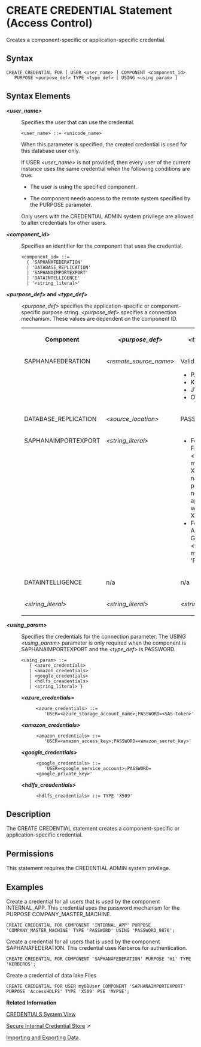<!-- loio20d3f464751910148968e73782586ed0 -->

# CREATE CREDENTIAL Statement \(Access Control\)

Creates a component-specific or application-specific credential.



<a name="loio20d3f464751910148968e73782586ed0__sql_create_credential_1sql_create_credential_syntax"/>

## Syntax

```
CREATE CREDENTIAL FOR [ USER <user_name> ] COMPONENT <component_id>
   PURPOSE <purpose_def> TYPE <type_def> [ USING <using_param> ]
```



<a name="loio20d3f464751910148968e73782586ed0__sql_create_credential_1sql_create_credential_syntax_elements"/>

## Syntax Elements


<dl>
<dt><b>

*<user\_name\>*

</b></dt>
<dd>

Specifies the user that can use the credential.

```
<user_name> ::= <unicode_name>
```

When this parameter is specified, the created credential is used for this database user only.

If USER *<user\_name\>* is not provided, then every user of the current instance uses the same credential when the following conditions are true:

-   The user is using the specified component.

-   The component needs access to the remote system specified by the PURPOSE parameter.


Only users with the CREDENTIAL ADMIN system privilege are allowed to alter credentials for other users.



</dd><dt><b>

*<component\_id\>*

</b></dt>
<dd>

Specifies an identifier for the component that uses the credential.

```
<component_id> ::= 
  { 'SAPHANAFEDERATION'
  | 'DATABASE_REPLICATION'
  | 'SAPHANAIMPORTEXPORT'
  | 'DATAINTELLIGENCE' 
  | '<string_literal>'
```



</dd><dt><b>

*<purpose\_def\>* and *<type\_def\>*

</b></dt>
<dd>

*<purpose\_def\>* specifies the application-specific or component-specific purpose string. *<purpose\_def\>* specifies a connection mechanism. These values are dependent on the component ID.


<table>
<tr>
<th valign="top">

Component

</th>
<th valign="top">

*<purpose\_def\>*

</th>
<th valign="top">

*<type\_def\>*

</th>
</tr>
<tr>
<td valign="top">

SAPHANAFEDERATION

</td>
<td valign="top">

*<remote\_source\_name\>*

</td>
<td valign="top">

Valid values are:

-   PASSWORD
-   KERBEROS
-   JWT
-   OAUTH



</td>
</tr>
<tr>
<td valign="top">

DATABASE\_REPLICATION

</td>
<td valign="top">

*<source\_location\>*

</td>
<td valign="top">

PASSWORD

</td>
</tr>
<tr>
<td valign="top">

SAPHANAIMPORTEXPORT

</td>
<td valign="top">

*<string\_literal\>*

</td>
<td valign="top">

-   For data lake Files \(hdlfs\), *<type\_def\>* must be X509. User name and password are not applicable with using X509.
-   For Azure, Amazon, and Google, *<type\_def\>* must be 'PASSWORD'.



</td>
</tr>
<tr>
<td valign="top">

DATAINTELLIGENCE

</td>
<td valign="top">

n/a

</td>
<td valign="top">

n/a

</td>
</tr>
<tr>
<td valign="top">

*<string\_literal\>*

</td>
<td valign="top">

*<string\_literal\>*

</td>
<td valign="top">

*<string\_literal\>*

</td>
</tr>
</table>



</dd><dt><b>

*<using\_param\>*

</b></dt>
<dd>

Specifies the credentials for the connection parameter. The USING *<using\_param\>* parameter is only required when the component is SAPHANAIMPORTEXPORT and the *<type\_def\>* is PASSWORD.

```
<using_param> ::=
   { <azure_credentials>
   | <amazon_credentials>
   | <google_credentials>
   | <hdlfs_creadentials>
   | <string_literal> }
```


<dl>
<dt><b>

*<azure\_credentials\>*

</b></dt>
<dd>

```
<azure_credentials> ::= 
   'USER=<azure_storage_account_name>;PASSWORD=<SAS-token>'
```



</dd><dt><b>

*<amazon\_credentials\>*

</b></dt>
<dd>

```
<amazon_credentials> ::=
   'USER=<amazon_access_key>;PASSWORD=<amazon_secret_key>'
```



</dd><dt><b>

*<google\_credentials\>*

</b></dt>
<dd>

```
<google_credentials> ::=
   'USER=<google_service_account>;PASSWORD=<google_private_key>'
```



</dd><dt><b>

*<hdlfs\_creadentials\>*

</b></dt>
<dd>

```
<hdlfs_creadentials> ::= TYPE 'X509'
```



</dd>
</dl>



</dd>
</dl>



<a name="loio20d3f464751910148968e73782586ed0__sql_create_credential_1sql_create_credential_description"/>

## Description

The CREATE CREDENTIAL statement creates a component-specific or application-specific credential.



<a name="loio20d3f464751910148968e73782586ed0__section_opr_ddt_5cb"/>

## Permissions

This statement requires the CREDENTIAL ADMIN system privilege.



<a name="loio20d3f464751910148968e73782586ed0__sql_create_credential_1sql_create_credential_examples"/>

## Examples

Create a credential for all users that is used by the component INTERNAL\_APP. This credential uses the password mechanism for the PURPOSE COMPANY\_MASTER\_MACHINE.

```
CREATE CREDENTIAL FOR COMPONENT 'INTERNAL_APP' PURPOSE 'COMPANY_MASTER_MACHINE' TYPE 'PASSWORD' USING 'PASSWORD_9876';
```

Create a credential for all users that is used by the component SAPHANAFEDERATION. This credential uses Kerberos for authentication.

```
CREATE CREDENTIAL FOR COMPONENT 'SAPHANAFEDERATION' PURPOSE 'H1' TYPE 'KERBEROS';
```

Create a credential of data lake Files

```
CREATE CREDENTIAL FOR USER myDBUser COMPONENT 'SAPHANAIMPORTEXPORT' PURPOSE 'AccessHDLFS' TYPE 'X509' PSE 'MYPSE';
```

**Related Information**  


[CREDENTIALS System View](../../020-System-Views-Reference/021-System-Views/credentials-system-view-209fabf.md "Provides information about credentials for users and components.")

[Secure Internal Credential Store](https://help.sap.com/viewer/a1317de16a1e41a6b0ff81849d80713c/2024_3_QRC/en-US/282f9db1598d41aa81b49d871a5b0f51.html "The credentials required by SAP HANA applications for outbound connections can be securely stored in a database-internal credential store. For example, in an SAP HANA smart data access scenario, credentials required to access a remote source are protected using the internal application encryption service.") :arrow_upper_right:

[Importing and Exporting Data](https://help.sap.com/viewer/DRAFT/f9c5015e72e04fffa14d7d4f7267d897/2021_3_QRC/en-US/261937915fa5438ca545b8278b2979b7.html)

